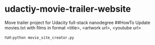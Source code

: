 # udactiy-movie-trailer-website
Move trailer project for Udacity full-stack nanodegree
##HowTo
Update movies.txt with films in format \<title\>, \<artwork url\>, \<youtube url\>

run `python movie_site_creator.py`
